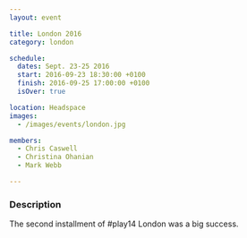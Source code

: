 ```yaml
---
layout: event

title: London 2016
category: london

schedule:
  dates: Sept. 23-25 2016
  start: 2016-09-23 18:30:00 +0100
  finish: 2016-09-25 17:00:00 +0100
  isOver: true

location: Headspace
images:
  - /images/events/london.jpg

members:
  - Chris Caswell
  - Christina Ohanian
  - Mark Webb

---
```


### Description
The second installment of #play14 London was a big success.
